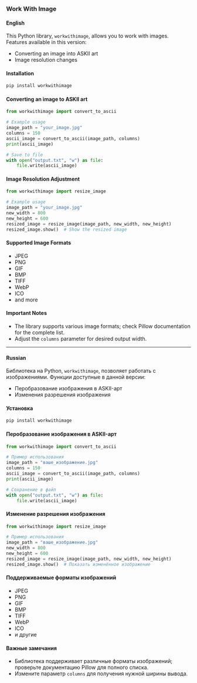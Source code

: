 ### Work With Image

#### English

This Python library, `workwithimage`, allows you to work with images. Features available in this version:
- Converting an image into ASKII art
- Image resolution changes

#### Installation

```bash
pip install workwithimage
```

#### Converting an image to ASKII art

```python
from workwithimage import convert_to_ascii

# Example usage
image_path = "your_image.jpg"
columns = 150
ascii_image = convert_to_ascii(image_path, columns)
print(ascii_image)

# Save to file
with open("output.txt", "w") as file:
    file.write(ascii_image)
```

#### Image Resolution Adjustment

```python
from workwithimage import resize_image

# Example usage
image_path = "your_image.jpg"
new_width = 800
new_height = 600
resized_image = resize_image(image_path, new_width, new_height)
resized_image.show()  # Show the resized image
```

#### Supported Image Formats

- JPEG
- PNG
- GIF
- BMP
- TIFF
- WebP
- ICO
- and more

#### Important Notes

- The library supports various image formats; check Pillow documentation for the complete list.
- Adjust the `columns` parameter for desired output width.

---

#### Russian

Библиотека на Python, `workwithimage`, позволяет работать с изображениями. Функции доступные в данной версии:
- Перобразование изображения в ASKII-арт
- Изменения разрешения изображения


#### Установка

```bash
pip install workwithimage
```

#### Перобразование изображения в ASKII-арт

```python
from workwithimage import convert_to_ascii

# Пример использования
image_path = "ваше_изображение.jpg"
columns = 150
ascii_image = convert_to_ascii(image_path, columns)
print(ascii_image)

# Сохранение в файл
with open("output.txt", "w") as file:
    file.write(ascii_image)
```

#### Изменение разрешения изображения

```python
from workwithimage import resize_image

# Пример использования
image_path = "ваше_изображение.jpg"
new_width = 800
new_height = 600
resized_image = resize_image(image_path, new_width, new_height)
resized_image.show()  # Показать изменённое изображение
```

#### Поддерживаемые форматы изображений

- JPEG
- PNG
- GIF
- BMP
- TIFF
- WebP
- ICO
- и другие

#### Важные замечания

- Библиотека поддерживает различные форматы изображений; проверьте документацию Pillow для полного списка.
- Измените параметр `columns` для получения нужной ширины вывода.
